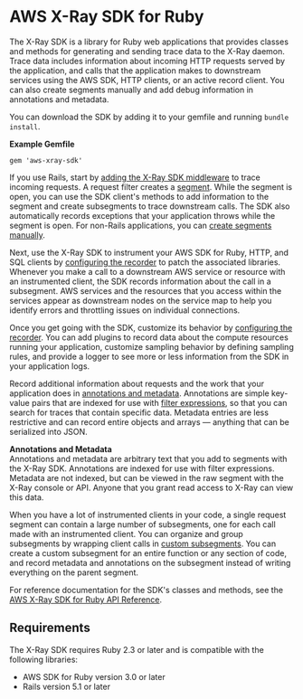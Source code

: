# AWS X\-Ray SDK for Ruby<a name="xray-sdk-ruby"></a>

The X\-Ray SDK is a library for Ruby web applications that provides classes and methods for generating and sending trace data to the X\-Ray daemon\. Trace data includes information about incoming HTTP requests served by the application, and calls that the application makes to downstream services using the AWS SDK, HTTP clients, or an active record client\. You can also create segments manually and add debug information in annotations and metadata\.

You can download the SDK by adding it to your gemfile and running `bundle install`\.

**Example Gemfile**  

```
gem 'aws-xray-sdk'
```

If you use Rails, start by [adding the X\-Ray SDK middleware](xray-sdk-ruby-middleware.md) to trace incoming requests\. A request filter creates a [segment](xray-concepts.md#xray-concepts-segments)\. While the segment is open, you can use the SDK client's methods to add information to the segment and create subsegments to trace downstream calls\. The SDK also automatically records exceptions that your application throws while the segment is open\. For non\-Rails applications, you can [create segments manually](xray-sdk-ruby-middleware.md#xray-sdk-ruby-middleware-manual)\.

Next, use the X\-Ray SDK to instrument your AWS SDK for Ruby, HTTP, and SQL clients by [configuring the recorder](xray-sdk-ruby-patching.md) to patch the associated libraries\. Whenever you make a call to a downstream AWS service or resource with an instrumented client, the SDK records information about the call in a subsegment\. AWS services and the resources that you access within the services appear as downstream nodes on the service map to help you identify errors and throttling issues on individual connections\.

Once you get going with the SDK, customize its behavior by [configuring the recorder](xray-sdk-ruby-configuration.md)\. You can add plugins to record data about the compute resources running your application, customize sampling behavior by defining sampling rules, and provide a logger to see more or less information from the SDK in your application logs\.

Record additional information about requests and the work that your application does in [annotations and metadata](xray-sdk-ruby-segment.md)\. Annotations are simple key\-value pairs that are indexed for use with [filter expressions](xray-console-filters.md), so that you can search for traces that contain specific data\. Metadata entries are less restrictive and can record entire objects and arrays — anything that can be serialized into JSON\.

**Annotations and Metadata**  
Annotations and metadata are arbitrary text that you add to segments with the X\-Ray SDK\. Annotations are indexed for use with filter expressions\. Metadata are not indexed, but can be viewed in the raw segment with the X\-Ray console or API\. Anyone that you grant read access to X\-Ray can view this data\.

When you have a lot of instrumented clients in your code, a single request segment can contain a large number of subsegments, one for each call made with an instrumented client\. You can organize and group subsegments by wrapping client calls in [custom subsegments](xray-sdk-ruby-subsegments.md)\. You can create a custom subsegment for an entire function or any section of code, and record metadata and annotations on the subsegment instead of writing everything on the parent segment\.

For reference documentation for the SDK's classes and methods, see the [AWS X\-Ray SDK for Ruby API Reference](https://docs.aws.amazon.com/xray-sdk-for-ruby/latest/reference)\.

## Requirements<a name="xray-sdk-ruby-requirements"></a>

The X\-Ray SDK requires Ruby 2\.3 or later and is compatible with the following libraries:
+ AWS SDK for Ruby version 3\.0 or later
+ Rails version 5\.1 or later